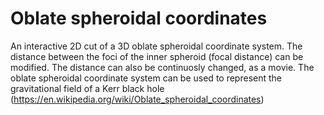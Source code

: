 # Oblate spheroidal coordinates
An interactive 2D cut of a 3D oblate spheroidal coordinate system. 
The distance between the foci of the inner spheroid (focal distance) can be modified. The distance can also be continuosly changed, as a movie. The oblate spheroidal coordinate system can be used to represent the gravitational field of a Kerr black hole (https://en.wikipedia.org/wiki/Oblate_spheroidal_coordinates)
